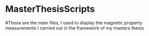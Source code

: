 # MasterThesisScripts
#Those are the main files, I used to display the magnetic property measurements I carried out in the framework of my masters thesis
